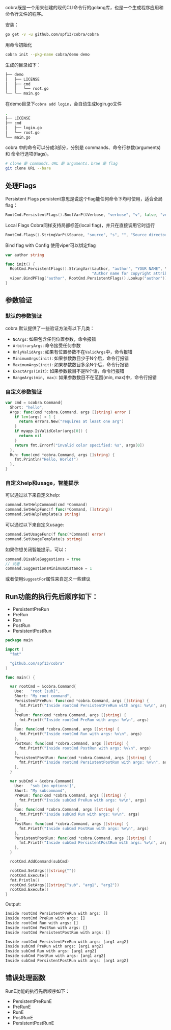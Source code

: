 

cobra既是一个用来创建的现代CLI命令行的golang库，也是一个生成程序应用和命令行文件的程序。



安装：

```bash
go get -v -u github.com/spf13/cobra/cobra
```



用命令初始化

```bash
cobra init --pkg-name cobra/demo demo
```

生成的目录如下：

```bash
├── demo
│   ├── LICENSE
│   ├── cmd
│   │   └── root.go
└── └── main.go
```

在demo目录下`cobra add login`，会自动生成login.go文件

```bash
.
├── LICENSE
├── cmd
│   ├── login.go
│   └── root.go
└── main.go
```



cobra 中的命令可以分成3部分，分别是 commands、命令行参数(arguments) 和 命令行选项(flags)。

```bash
# clone 是 commands，URL 是 arguments，brae 是 flag
git clone URL --bare
```



## 处理Flags

Persistent Flags
persistent意思是说这个flag能任何命令下均可使用，适合全局flag：

```go
RootCmd.PersistentFlags().BoolVarP(&Verbose, "verbose", "v", false, "verbose output")
```

Local Flags
Cobra同样支持局部标签(local flag)，并只在直接调用它时运行

```go
RootCmd.Flags().StringVarP(&Source, "source", "s", "", "Source directory to read from")
```

Bind flag with Config
使用viper可以绑定flag

```go
var author string

func init() {
  RootCmd.PersistentFlags().StringVar(&author, "author", "YOUR NAME", \
                                      "Author name for copyright attribution")
  viper.BindPFlag("author", RootCmd.PersistentFlags().Lookup("author"))
}
```



## 参数验证

### 默认的参数验证

cobra 默认提供了一些验证方法有以下几类：

- `NoArgs`: 如果包含任何位置参数，命令报错
- `ArbitraryArgs`: 命令接受任何参数
- `OnlyValidArgs`: 如果有位置参数不在`ValidArgs`中，命令报错
- `MinimumArgs(init)`: 如果参数数目少于N个后，命令行报错
- `MaximumArgs(init)`: 如果参数数目多余N个后，命令行报错
- `ExactArgs(init)`: 如果参数数目不是N个话，命令行报错
- `RangeArgs(min, max)`: 如果参数数目不在范围(min, max)中，命令行报错

### 自定义参数验证

```go
var cmd = &cobra.Command{
  Short: "hello",
  Args: func(cmd *cobra.Command, args []string) error {
    if len(args) < 1 {
      return errors.New("requires at least one arg")
    }
    if myapp.IsValidColor(args[0]) {
      return nil
    }
    return fmt.Errorf("invalid color specified: %s", args[0])
  },
  Run: func(cmd *cobra.Command, args []string) {
    fmt.Println("Hello, World!")
  },
}
```



### 自定义help和usage，智能提示

可以通过以下来自定义help:

```go
command.SetHelpCommand(cmd *Command)
command.SetHelpFunc(f func(*Command, []string))
command.SetHelpTemplate(s string)
```

可以通过以下来自定义usage:

```go
command.SetUsageFunc(f func(*Command) error)
command.SetUsageTemplate(s string)
```



如果你想关闭智能提示，可以：

```go
command.DisableSuggestions = true
// 或者
command.SuggestionsMinimumDistance = 1
```

或者使用`SuggestFor`属性来自定义一些建议



## Run功能的执行先后顺序如下：

- PersistentPreRun
- PreRun
- Run
- PostRun
- PersistentPostRun



```go
package main

import (
  "fmt"

  "github.com/spf13/cobra"
)

func main() {

  var rootCmd = &cobra.Command{
    Use:   "root [sub]",
    Short: "My root command",
    PersistentPreRun: func(cmd *cobra.Command, args []string) {
      fmt.Printf("Inside rootCmd PersistentPreRun with args: %v\n", args)
    },
    PreRun: func(cmd *cobra.Command, args []string) {
      fmt.Printf("Inside rootCmd PreRun with args: %v\n", args)
    },
    Run: func(cmd *cobra.Command, args []string) {
      fmt.Printf("Inside rootCmd Run with args: %v\n", args)
    },
    PostRun: func(cmd *cobra.Command, args []string) {
      fmt.Printf("Inside rootCmd PostRun with args: %v\n", args)
    },
    PersistentPostRun: func(cmd *cobra.Command, args []string) {
      fmt.Printf("Inside rootCmd PersistentPostRun with args: %v\n", args)
    },
  }

  var subCmd = &cobra.Command{
    Use:   "sub [no options!]",
    Short: "My subcommand",
    PreRun: func(cmd *cobra.Command, args []string) {
      fmt.Printf("Inside subCmd PreRun with args: %v\n", args)
    },
    Run: func(cmd *cobra.Command, args []string) {
      fmt.Printf("Inside subCmd Run with args: %v\n", args)
    },
    PostRun: func(cmd *cobra.Command, args []string) {
      fmt.Printf("Inside subCmd PostRun with args: %v\n", args)
    },
    PersistentPostRun: func(cmd *cobra.Command, args []string) {
      fmt.Printf("Inside subCmd PersistentPostRun with args: %v\n", args)
    },
  }

  rootCmd.AddCommand(subCmd)

  rootCmd.SetArgs([]string{""})
  rootCmd.Execute()
  fmt.Println()
  rootCmd.SetArgs([]string{"sub", "arg1", "arg2"})
  rootCmd.Execute()
}
```

Output:

```bash
Inside rootCmd PersistentPreRun with args: []
Inside rootCmd PreRun with args: []
Inside rootCmd Run with args: []
Inside rootCmd PostRun with args: []
Inside rootCmd PersistentPostRun with args: []

Inside rootCmd PersistentPreRun with args: [arg1 arg2]
Inside subCmd PreRun with args: [arg1 arg2]
Inside subCmd Run with args: [arg1 arg2]
Inside subCmd PostRun with args: [arg1 arg2]
Inside subCmd PersistentPostRun with args: [arg1 arg2]
```

## 错误处理函数

RunE功能的执行先后顺序如下：

- PersistentPreRunE
- PreRunE
- RunE
- PostRunE
- PersistentPostRunE